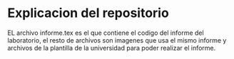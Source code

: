 # Explicacion del repositorio

EL archivo informe.tex es el que contiene el codigo del informe del laboratorio, el resto de archivos son imagenes que usa el mismo informe y archivos de la plantilla de la universidad para poder realizar el informe.
